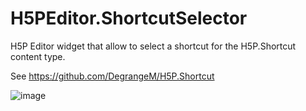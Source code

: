 # H5PEditor.ShortcutSelector

H5P Editor widget that allow to select a shortcut for the H5P.Shortcut content type.

See https://github.com/DegrangeM/H5P.Shortcut

![image](https://user-images.githubusercontent.com/53106394/111040726-b680eb00-8434-11eb-9d58-27a1c4676555.png)
